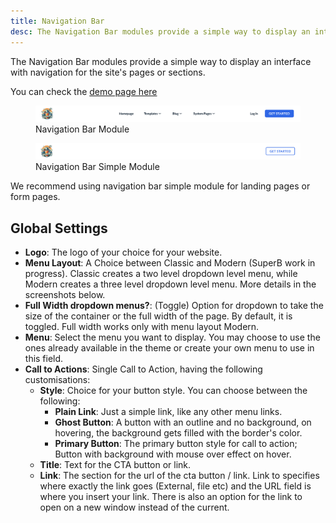 ```yaml
---
title: Navigation Bar
desc: The Navigation Bar modules provide a simple way to display an interface with navigation for the site's pages or sections.
---
```


The Navigation Bar modules provide a simple way to display an interface with navigation for the site's pages or sections.

You can check the [demo page here](https://143910617.hs-sites-eu1.com/module-navigation-bar)

<figure>
  <img src="./nav-bar.png" alt="Screenshot of Navigation Bar Module" />
  <figcaption>Navigation Bar Module</figcaption>
</figure>

<figure>
  <img src="./nav-bar-simple.png" alt="Screenshot of Navigation Bar Simple Module" />
  <figcaption>Navigation Bar Simple Module</figcaption>
</figure>

We recommend using navigation bar simple module for landing pages or form pages.

## Global Settings
- **Logo**: The logo of your choice for your website.
- **Menu Layout**: A Choice between Classic and Modern (SuperB work in progress). Classic creates a two level dropdown level menu, while Modern creates a three level dropdown level menu. More details in the screenshots below.
- **Full Width dropdown menus?**: (Toggle) Option for dropdown to take the size of the container or the full width of the page. By default, it is toggled. Full width works only with menu layout Modern.
- **Menu**: Select the menu you want to display. You may choose to use the ones already available in the theme or create your own menu to use in this field.
- **Call to Actions**: Single Call to Action, having the following customisations:
  - **Style**: Choice for your button style. You can choose between the following:
    - **Plain Link**: Just a simple link, like any other menu links.
    - **Ghost Button**: A button with an outline and no background, on hovering, the background gets filled with the border's color.
    - **Primary Button**: The primary button style for call to action; Button with background with mouse over effect on hover.
  - **Title**: Text for the CTA button or link.
  - **Link**: The section for the url of the cta button / link. Link to specifies where exactly the link goes (External, file etc) and the URL field is where you insert your link. There is also an option for the link to open on a new window instead of the current.

